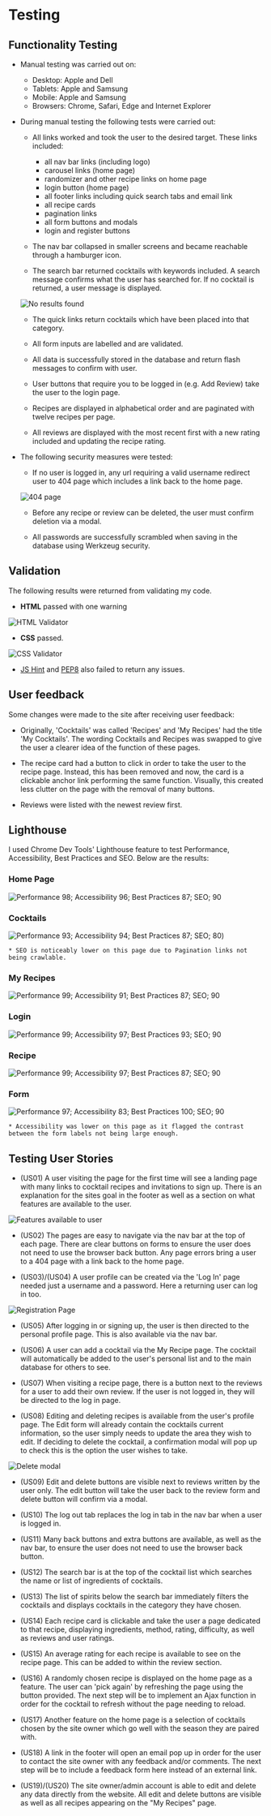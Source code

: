 # Testing

## Functionality Testing

- Manual testing was carried out on:
    - Desktop: Apple and Dell
    - Tablets: Apple and Samsung
    - Mobile: Apple and Samsung
    - Browsers: Chrome, Safari, Edge and Internet Explorer

- During manual testing the following tests were carried out:
    - All links worked and took the user to the desired target. These links included:
        - all nav bar links (including logo)
        - carousel links (home page)
        - randomizer and other recipe links on home page
        - login button (home page)
        - all footer links including quick search tabs and email link
        - all recipe cards
        - pagination links
        - all form buttons and modals
        - login and register buttons

    - The nav bar collapsed in smaller screens and became reachable through a hamburger icon.

    - The search bar returned cocktails with keywords included. A search message confirms what the user has searched for. If no cocktail is returned, a user message is displayed. 

    ![No results found](static/images/readme/noresults.png)

    - The quick links return cocktails which have been placed into that category. 

    - All form inputs are labelled and are validated. 

    - All data is successfully stored in the database and return flash messages to confirm with user.

    - User buttons that require you to be logged in (e.g. Add Review) take the user to the login page. 

    - Recipes are displayed in alphabetical order and are paginated with twelve recipes per page. 
    
    - All reviews are displayed with the most recent first with a new rating included and updating the recipe rating. 

- The following security measures were tested:

    - If no user is logged in, any url requiring a valid username redirect user to 404 page which includes a link back to the home page. 

    ![404 page](static/images/readme/404.png)

    - Before any recipe or review can be deleted, the user must confirm deletion via a modal. 

    - All passwords are successfully scrambled when saving in the database using Werkzeug security.

## Validation

The following results were returned from validating my code. 

- **HTML** passed with one warning

![HTML Validator](static/images/readme/htmlvalid.png)

- **CSS** passed.

![CSS Validator](static/images/readme/cssvalid.png)

- [JS Hint](https://jshint.com/) and [PEP8](http://pep8online.com/) also failed to return any issues. 

## User feedback

Some changes were made to the site after receiving user feedback:

- Originally, 'Cocktails' was called 'Recipes' and 'My Recipes' had the title 'My Cocktails'. The wording Cocktails and Recipes was swapped to give the user a clearer idea of the function of these pages. 

- The recipe card had a button to click in order to take the user to the recipe page. Instead, this has been removed and now, the card is a clickable anchor link performing the same function. Visually, this created less clutter on the page with the removal of many buttons. 

- Reviews were listed with the newest review first. 

## Lighthouse

I used Chrome Dev Tools' Lighthouse feature to test Performance, Accessibility, Best Practices and SEO. Below are the results:

### Home Page
![Performance 98; Accessibility 96; Best Practices 87; SEO; 90](static/images/readme/lighthouse-home.png)

### Cocktails
![Performance 93; Accessibility 94; Best Practices 87; SEO; 80](static/images/readme/lighthouse-cocktails.png))

    * SEO is noticeably lower on this page due to Pagination links not being crawlable. 

### My Recipes
![Performance 99; Accessibility 91; Best Practices 87; SEO; 90](static/images/readme/lighthouse-myrecipe.png)

### Login
![Performance 99; Accessibility 97; Best Practices 93; SEO; 90](static/images/readme/lighthouse-login.png)

### Recipe
![Performance 99; Accessibility 97; Best Practices 87; SEO; 90](static/images/readme/lighthouse-recipe.png)

### Form
![Performance 97; Accessibility 83; Best Practices 100; SEO; 90](static/images/readme/lighthouse-form.png)

    * Accessibility was lower on this page as it flagged the contrast between the form labels not being large enough. 

## Testing User Stories

- (US01) A user visiting the page for the first time will see a landing page with many links to cocktail recipes and invitations to sign up. There is an explanation for the sites goal in the footer as well as a section on what features are available to the user. 

![Features available to user](static/images/readme/signup.png)

- (US02) The pages are easy to navigate via the nav bar at the top of each page. There are clear buttons on forms to ensure the user does not need to use the browser back button. Any page errors bring a user to a 404 page with a link back to the home page.

- (US03)/(US04) A user profile can be created via the 'Log In' page needed just a username and a password. Here a returning user can log in too.

![Registration Page](static/images/readme/register.png)

- (US05) After logging in or signing up, the user is then directed to the personal profile page. This is also available via the nav bar. 

- (US06) A user can add a cocktail via the My Recipe page. The cocktail will automatically be added to the user's personal list and to the main database for others to see. 

- (US07) When visiting a recipe page, there is a button next to the reviews for a user to add their own review. If the user is not logged in, they will be directed to the log in page. 

- (US08) Editing and deleting recipes is available from the user's profile page. The Edit form will already contain the cocktails current information, so the user simply needs to update the area they wish to edit. If deciding to delete the cocktail, a confirmation modal will pop up to check this is the option the user wishes to take. 

![Delete modal](static/images/readme/delete-modal.png)


- (US09) Edit and delete buttons are visible next to reviews written by the user only. The edit button will take the user back to the review form and delete button will confirm via a modal.

- (US10) The log out tab replaces the log in tab in the nav bar when a user is logged in. 

- (US11) Many back buttons and extra buttons are available, as well as the nav bar, to ensure the user does not need to use the browser back button. 

- (US12) The search bar is at the top of the cocktail list which searches the name or list of ingredients of cocktails.

- (US13) The list of spirits below the search bar immediately filters the cocktails and displays cocktails in the category they have chosen. 

- (US14) Each recipe card is clickable and take the user a page dedicated to that recipe, displaying ingredients, method, rating, difficulty, as well as reviews and user ratings. 

- (US15) An average rating for each recipe is available to see on the recipe page. This can be added to within the review section. 

- (US16) A randomly chosen recipe is displayed on the home page as a feature. The user can 'pick again' by refreshing the page using the button provided. The next step will be to implement an Ajax function in order for the cocktail to refresh without the page needing to reload.

- (US17) Another feature on the home page is a selection of cocktails chosen by the site owner which go well with the season they are paired with. 

- (US18) A link in the footer will open an email pop up in order for the user to contact the site owner with any feedback and/or comments. The next step will be to include a feedback form here instead of an external link.

- (US19)/(US20) The site owner/admin account is able to edit and delete any data directly from the website. All edit and delete buttons are visible as well as all recipes appearing on the "My Recipes" page. 

